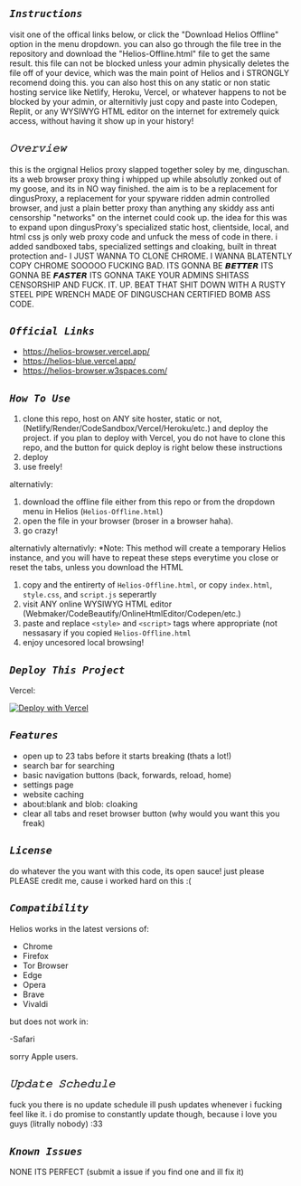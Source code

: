 ## ***`Instructions`***

visit one of the offical links below, or click the "Download Helios Offline" option in the menu dropdown. you can also go through the file tree in the repository and download the "Helios-Offline.html" file to get the same result. this file can not be blocked unless your admin physically deletes the file off of your device, which was the main point of Helios and i STRONGLY recomend doing this. you can also host this on any static or non static hosting service like Netlify, Heroku, Vercel, or whatever happens to not be blocked by your admin, or alternitivly just copy and paste into Codepen, Replit, or any WYSIWYG HTML editor on the internet for extremely quick access, without having it show up in your history!

## ***`𝙾𝚟𝚎𝚛𝚟𝚒𝚎𝚠`***

this is the orgignal Helios proxy slapped together soley by me, dinguschan. its a web browser proxy thing i whipped up while absolutly zonked out of my goose, and its in NO way finished. the aim is to be a replacement for dingusProxy, a replacement for your spyware ridden admin controlled browser, and just a plain better proxy than anything any skiddy ass anti censorship "networks" on the internet could cook up. the idea for this was to expand upon dingusProxy's specialized static host, clientside, local, and html css js only web proxy code and unfuck the mess of code in there. i added sandboxed tabs, specialized settings and cloaking, built in threat protection and- I JUST WANNA TO CLONE CHROME. I WANNA BLATENTLY COPY CHROME SOOOOO FUCKING BAD. ITS GONNA BE 𝘽𝙀𝙏𝙏𝙀𝙍 ITS GONNA BE 𝙁𝘼𝙎𝙏𝙀𝙍 ITS GONNA TAKE YOUR ADMINS SHITASS CENSORSHIP AND FUCK. IT. UP. BEAT THAT SHIT DOWN WITH A RUSTY STEEL PIPE WRENCH MADE OF DINGUSCHAN CERTIFIED BOMB ASS CODE.

## ***`Official Links`***

- https://helios-browser.vercel.app/
- https://helios-blue.vercel.app/
- https://helios-browser.w3spaces.com/

## ***`How To Use`***

1. clone this repo, host on ANY site hoster, static or not, (Netlify/Render/CodeSandbox/Vercel/Heroku/etc.) and deploy the project. if you plan to deploy with Vercel, you do not have to clone this repo, and the button for quick deploy is right below these instructions
2. deploy
3. use freely!

alternativly: 

1. download the offline file either from this repo or from the dropdown menu in Helios (`Helios-Offline.html`)
3. open the file in your browser (broser in a browser haha).
4. go crazy!

alternativly alternativly: *Note: This method will create a temporary Helios instance, and you will have to repeat these steps everytime you close or reset the tabs, unless you download the HTML

1. copy and the entirerty of `Helios-Offline.html`, or copy `index.html`, `style.css`, and `script.js` seperartly
2. visit ANY online WYSIWYG HTML editor (Webmaker/CodeBeautify/OnlineHtmlEditor/Codepen/etc.)
3. paste and replace `<style>` and `<script>` tags where appropriate (not nessasary if you copied `Helios-Offline.html`
4. enjoy uncesored local browsing!

## ***`Deploy This Project`***
Vercel:
 
[![Deploy with Vercel](https://vercel.com/button)](https://vercel.com/new/clone?repository-url=https%3A%2F%2Fgithub.com%2Fdinguschan-owo%2FHelios%2Ftree%2Fmain%2F)

## ***`Features`***

- open up to 23 tabs before it starts breaking (thats a lot!)
- search bar for searching
- basic navigation buttons (back, forwards, reload, home)
- settings page
- website caching
- about:blank and blob: cloaking
- clear all tabs and reset browser button (why would you want this you freak)

## ***`License`***

do whatever the you want with this code, its open sauce! just please PLEASE credit me, cause i worked hard on this :(

## ***`Compatibility`***

Helios works in the latest versions of:

- Chrome
- Firefox
- Tor Browser
- Edge
- Opera
- Brave
- Vivaldi

but does not work in:

-Safari

sorry Apple users.
   
## ***`𝚄𝚙𝚍𝚊𝚝𝚎 𝚂𝚌𝚑𝚎𝚍𝚞𝚕𝚎`***

fuck you there is no update schedule ill push updates whenever i fucking feel like it. i do promise to constantly update though, because i love you guys (litrally nobody) :33

## ***`Known Issues`***

NONE ITS PERFECT (submit a issue if you find one and ill fix it)

